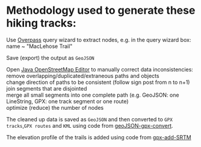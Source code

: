 # Methodology used to generate these hiking tracks:<br>
Use [Overpass](https://www.overpass-turbo.eu) query wizard to extract nodes, e.g. in the query wizard box: name ~ "MacLehose Trail" 

Save (export) the output as `GeoJSON`

Open [Java OpenStreetMap Editor](https://josm.openstreetmap.de/) to manually correct data inconsistencies:
<br>remove overlapping/duplicated/extraneous paths and objects
<br>change direction of paths to be consistent (follow sign post from n to n+1)
<br>join segments that are disjointed
<br>merge all small segments into one complete path (e.g. GeoJSON: one LineString, GPX: one track segment or one route)
<br>optimize (reduce) the number of nodes

The cleaned up data is saved as `GeoJSON` and then converted to `GPX tracks`,`GPX routes` and `KML` using code from [geoJSON-gpx-convert](https://github.com/nicholas-fong/geoJSON-gpx-convert). 

The elevation profile of the trails is added using code from [gpx-add-SRTM](https://github.com/nicholas-fong/gpx-add-SRTM)
